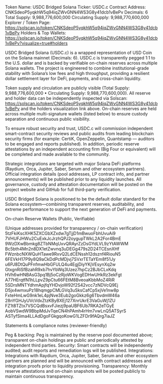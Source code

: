 
Token Name: USDC Bridged Solana
Ticker: USDC.c
Contract Address: CNKSdeoP5yqkhW5q94iqZWvGNN4WS3G8y41dcb1vBePv
Decimals: 6
Total Supply: 9,988,776,600,000
Circulating Supply: 9,988,770,600,000
Explorer / Token Page: https://solscan.io/token/CNKSdeoP5yqkhW5q94iqZWvGNN4WS3G8y41dcb1vBePv
Holders & Top Wallets: https://solscan.io/token/CNKSdeoP5yqkhW5q94iqZWvGNN4WS3G8y41dcb1vBePv?visualize=true#holders

USDC Bridged Solana (USDC.c) is a wrapped representation of USD Coin on the Solana mainnet (Decimals: 6). USDC.c is transparently pegged 1:1 to the U.S. dollar and is backed by verifiable on-chain reserves across multiple Solana wallets. The project is engineered to combine institutional-grade stability with Solana’s low fees and high throughput, providing a resilient dollar settlement layer for DeFi, payments, and cross-chain liquidity.

Token supply and circulation are publicly visible (Total Supply: 9,988,776,600,000 • Circulating Supply: 9,988,770,600,000). All reserve and holder data can be independently inspected via Solscan: https://solscan.io/token/CNKSdeoP5yqkhW5q94iqZWvGNN4WS3G8y41dcb1vBePv and the holders visualization link above. On-chain reserves are held across multiple multi-signature wallets (listed below) to ensure custody separation and continuous public visibility.

To ensure robust security and trust, USDC.c will commission independent smart-contract security reviews and public audits from leading blockchain security firms (for example: CertiK, OpenZeppelin, Quantstamp — auditors to be engaged and reports published). In addition, periodic reserve attestations by an independent accounting firm (Big Four or equivalent) will be completed and made available to the community.

Strategic integrations are targeted with major Solana DeFi platforms (Raydium, Orca, Jupiter, Saber, Serum and other ecosystem partners). Official integration details (pool addresses, LP contract info, and partner announcements) will be published prior to any liquidity launches. All governance, custody and attestation documentation will be posted on the project website and GitHub for full third-party verification.

USDC Bridged Solana is positioned to be the default dollar standard for the Solana ecosystem—combining transparent reserves, auditability, and extreme performance to support the next generation of DeFi and payments.

On-chain Reserve Wallets (Public, Verifiable)

(Unique addresses provided for transparency / on-chain verification)
5tzFkiKscXHK5ZXCGbXZxdw7gTjjD1mBwuoFbhUvuAi9
7VHUFJHWu2CuExkJcJrzhQPJ2oygupTWkL2A2For4BmE
9WzDXwBbmkg8ZTbNMqUxvQRAyrZzDsGYdLVL9zYtAWWM
Bc5bth4Mn2n8DX1etZwvnq3uDEGg479s2D24TCEsnXHf
FWznbcNXWQuHTawe9RxvQ2LdCENssh12dsznf4RiouN5
6FEVkH17P9y8Q9aCkDdPcMDjvj7SVxrTETaYEm8f51Jy
u6PJ8DtQuPFnfmwHbGFULQ4u4EgjDiyYKjVEsynXq2w
GtxgnRiSfBzahR9xb7hvYbWq3Uzez7hpCz2BJbCLxKdq
HVh6wHNBAsG3pq1Bj5oCzRjoWKVogEDHwUHkRz3ekFgt
A77HErqtfN1hLLpvZ9pCtu66FEtM8BveoaKbbMoZ4RiR
5SDrsMNTYdhmApjfqYHDvjoW92f2S42vcc7zNDVcQ9Ej
D5jx4wmxuPz18hqmgpCMLGVq3uSksCafCp5xjVe1nw8p
FxteHmLwG9nk1eL4pjNve3Eub2goGkkz6g6TbvdmW46a
28nYGHJyUVcVdxZtzKByBXEj127XnrUkrE3VaGuWj1ZU
FZ1t8TZtx7VSCQdBsxvFJiezj9paUBF6Ub7RKA2eTGyE
AobVSwdW9BbpMdJvTqeCN4hPAmh4rHm7vwLnQ5ATSyrS
ASTyfSima4LLAdDgoFGkgqoKowG1LZFDr9fAQrg7iaJZ

Statements & compliance notes (reviewer-friendly)

Peg & backing: Peg is maintained by the reserve pool documented above; transparent on-chain holdings are public and periodically attested by independent third parties.
Security: Smart contracts will be independently audited; audit reports and remediation logs will be published.
Integrations: Integrations with Raydium, Orca, Jupiter, Saber, Serum and other ecosystem partners are planned and will be announced with contract addresses and integration proofs prior to liquidity provisioning.
Transparency: Monthly reserve attestations and on-chain snapshots will be posted publicly to maintain continuous transparency.
